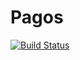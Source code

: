 # Pagos

[![Build Status](https://github.com/JanJereczek/Pagos.jl/actions/workflows/CI.yml/badge.svg?branch=main)](https://github.com/JanJereczek/Pagos.jl/actions/workflows/CI.yml?query=branch%3Amain)
